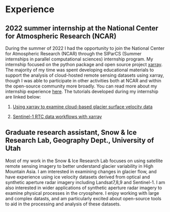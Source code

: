 
# Experience

## 2022 summer internship at the National Center for Atmospheric Research (NCAR)

During the summer of 2022 I had the opportunity to join the National Center for Atmospheric Research (NCAR) through the SIParCS (Summer internships in parallel computational sciences) internship program. My internship focused on the python package and open source project [xarray](https://docs.xarray.dev/en/stable/#). The majority of my time was spent developing educational materials to support the analysis of cloud-hosted remote sensing datasets using xarray, though I was able to participate in other activities both at NCAR and within the open-source community more broadly. You can read more about my internship experience [here](https://xarray.dev/blog/siparcs-2022). The tutorials developed during my internship are linked below: 

1. [Using xarray to examine cloud-based glacier surface velocity data](https://e-marshall.github.io/itslive/intro.html)

2. [Sentinel-1 RTC data workflows with xarray](https://e-marshall.github.io/sentinel1_rtc/intro.html)


## Graduate research assistant, Snow & Ice Research Lab, Geography Dept., University of Utah

Most of my work in the Snow & Ice Research Lab focuses on using satellite remote sensing imagery to better understand glacier variability in High Mountain Asia. I am interested in examining changes in glacier flow, and have experience using ice velocity datasets derived from optical and synthetic aperture radar imagery including Landsat7,8,9 and Sentinel-1. I am also interested in wider applications of synthetic aperture radar imagery to examine physical processes in the cryosphere. I enjoy working with large and complex datasts, and am particularly excited about open-source tools to aid in the processing and analysis of these datasets.

